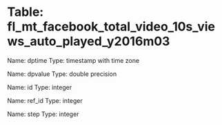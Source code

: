 Table: fl_mt_facebook_total_video_10s_views_auto_played_y2016m03
================================================================

Name: dptime
Type: timestamp with time zone

Name: dpvalue
Type: double precision

Name: id
Type: integer

Name: ref_id
Type: integer

Name: step
Type: integer

